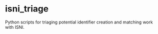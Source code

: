 # isni_triage
Python scripts for triaging potential identifier creation and matching work with ISNI.
